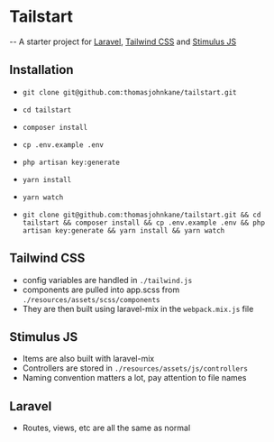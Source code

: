 # Tailstart
-- A starter project for [Laravel](https://laravel.com/docs/master), [Tailwind CSS](https://tailwindcss.com/docs/what-is-tailwind/) and [Stimulus JS](https://github.com/stimulusjs/stimulus)

## Installation
- `git clone git@github.com:thomasjohnkane/tailstart.git`
- `cd tailstart`
- `composer install`
- `cp .env.example .env`
- `php artisan key:generate`
- `yarn install`
- `yarn watch`

- `git clone git@github.com:thomasjohnkane/tailstart.git && cd tailstart && composer install && cp .env.example .env && php artisan key:generate && yarn install && yarn watch`

## Tailwind CSS
- config variables are handled in `./tailwind.js`
- components are pulled into app.scss from `./resources/assets/scss/components`
- They are then built using laravel-mix in the `webpack.mix.js` file

## Stimulus JS
- Items are also built with laravel-mix
- Controllers are stored in `./resources/assets/js/controllers`
- Naming convention matters a lot, pay attention to file names

## Laravel
- Routes, views, etc are all the same as normal

